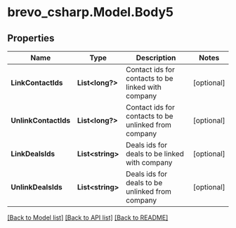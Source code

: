 # brevo_csharp.Model.Body5
## Properties

Name | Type | Description | Notes
------------ | ------------- | ------------- | -------------
**LinkContactIds** | **List&lt;long?&gt;** | Contact ids for contacts to be linked with company | [optional] 
**UnlinkContactIds** | **List&lt;long?&gt;** | Contact ids for contacts to be unlinked from company | [optional] 
**LinkDealsIds** | **List&lt;string&gt;** | Deals ids for deals to be linked with company | [optional] 
**UnlinkDealsIds** | **List&lt;string&gt;** | Deals ids for deals to be unlinked from company | [optional] 

[[Back to Model list]](../README.md#documentation-for-models) [[Back to API list]](../README.md#documentation-for-api-endpoints) [[Back to README]](../README.md)


